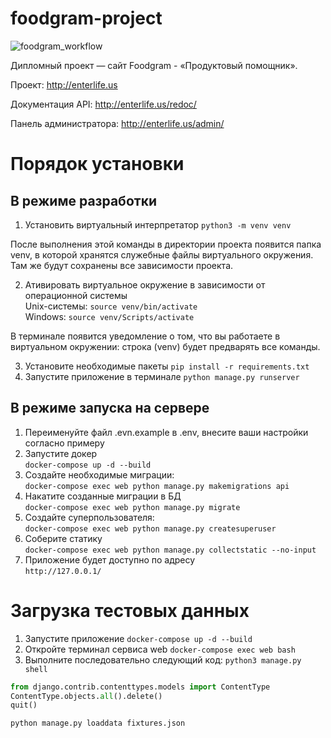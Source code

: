 # foodgram-project
![foodgram_workflow](https://github.com/EnterLife/foodgram-project-react/actions/workflows/foodgram_workflow.yaml.yaml/badge.svg)

Дипломный проект — сайт Foodgram - «Продуктовый помощник».

Проект: http://enterlife.us

Документация API: http://enterlife.us/redoc/

Панель администратора: http://enterlife.us/admin/

# Порядок установки
## В режиме разработки
1. Установить виртуальный интерпретатор `python3 -m venv venv`

После выполнения этой команды в директории проекта появится папка venv, в которой хранятся служебные файлы виртуального окружения. Там же будут сохранены все зависимости проекта.

2. Ативировать виртуальное окружение в зависимости от операционной системы  
   Unix-системы: `source venv/bin/activate`  
   Windows: `source venv/Scripts/activate`

В терминале появится уведомление о том, что вы работаете в виртуальном окружении: строка  (venv) будет предварять все команды.

3. Установите необходимые пакеты `pip install -r requirements.txt`
4. Запустите приложение в терминале `python manage.py runserver`
## В режиме запуска на сервере
1. Переименуйте файл .evn.example в .env, внесите ваши настройки согласно примеру  
2. Запустите докер  
   ```docker-compose up -d --build```  
3. Создайте необходимые миграции:   
   ```docker-compose exec web python manage.py makemigrations api```
4. Накатите созданные миграции в БД  
```docker-compose exec web python manage.py migrate```
5. Создайте суперпользователя:  
```docker-compose exec web python manage.py createsuperuser```
6. Соберите статику  
```docker-compose exec web python manage.py collectstatic --no-input```
7. Приложение будет доступно по адресу  
```http://127.0.0.1/```
   
# Загрузка тестовых данных  
1. Запустите приложение
   ```docker-compose up -d --build```
2. Откройте терминал сервиса web
   ```docker-compose exec web bash```
3. Выполните последовательно следующий код:
```python3 manage.py shell```
```python
from django.contrib.contenttypes.models import ContentType
ContentType.objects.all().delete()
quit()
```
```python manage.py loaddata fixtures.json```
